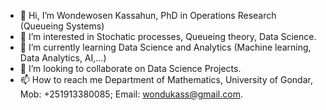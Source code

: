 - 👋 Hi, I’m Wondewosen Kassahun, PhD in Operations Research (Queueing Systems)
- 👀 I’m interested in Stochatic processes, Queueing theory, Data Science.
- 🌱 I’m currently learning Data Science and Analytics (Machine learning, Data Analytics, AI,...)
- 💞️ I’m looking to collaborate on Data Science Projects.
- 📫 How to reach me Department of Mathematics, University of Gondar, Mob: +251913380085; Email: wondukass@gmail.com.

<!---
Wondukassa/Wondukassa is a ✨ special ✨ repository because its `README.md` (this file) appears on your GitHub profile.
You can click the Preview link to take a look at your changes.
--->
